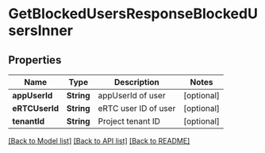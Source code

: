 # GetBlockedUsersResponseBlockedUsersInner

## Properties
Name | Type | Description | Notes
------------ | ------------- | ------------- | -------------
**appUserId** | **String** | appUserId of user | [optional] 
**eRTCUserId** | **String** | eRTC user ID of user | [optional] 
**tenantId** | **String** | Project tenant ID | [optional] 

[[Back to Model list]](../README.md#documentation-for-models) [[Back to API list]](../README.md#documentation-for-api-endpoints) [[Back to README]](../README.md)


